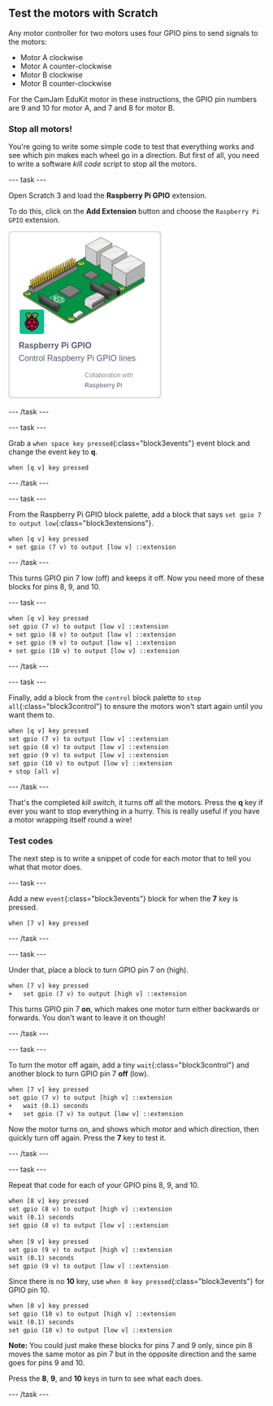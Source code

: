 ## Test the motors with Scratch

Any motor controller for two motors uses four GPIO pins to send signals to the motors:
+ Motor A clockwise
+ Motor A counter-clockwise
+ Motor B clockwise
+ Motor B counter-clockwise

For the CamJam EduKit motor in these instructions, the GPIO pin numbers are 9 and 10 for motor A, and 7 and 8 for motor B.

### Stop all motors!

You're going to write some simple code to test that everything works and see which pin makes each wheel go in a direction. But first of all, you need to write a software _kill code_ script to stop all the motors.

--- task ---

Open Scratch 3 and load the **Raspberry Pi GPIO** extension.

To do this, click on the **Add Extension** button and choose the `Raspberry Pi GPIO` extension.

![Add the Raspberry Pi GPIO extension](images/testing_GPIOextension.png)

--- /task ---

--- task ---

Grab a `when space key pressed`{:class="block3events"} event block and change the event key to **q**.

```blocks3
when [q v] key pressed
```

--- /task ---

--- task ---

From the Raspberry Pi GPIO block palette, add a block that says `set gpio 7 to output low`{:class="block3extensions"}.

```blocks3
when [q v] key pressed
+ set gpio (7 v) to output [low v] ::extension
```

--- /task ---

This turns GPIO pin 7 low (off) and keeps it off. Now you need more of these blocks for pins 8, 9, and 10.

--- task ---

```blocks3
when [q v] key pressed
set gpio (7 v) to output [low v] ::extension
+ set gpio (8 v) to output [low v] ::extension
+ set gpio (9 v) to output [low v] ::extension
+ set gpio (10 v) to output [low v] ::extension
```

--- /task ---

--- task ---

Finally, add a block from the `control` block palette to `stop all`{:class="block3control"} to ensure the motors won't start again until you want them to.

```blocks3
when [q v] key pressed
set gpio (7 v) to output [low v] ::extension
set gpio (8 v) to output [low v] ::extension
set gpio (9 v) to output [low v] ::extension
set gpio (10 v) to output [low v] ::extension
+ stop [all v]
```

--- /task ---

That's the completed _kill switch_, it turns off all the motors. Press the **q** key if ever you want to stop everything in a hurry. This is really useful if you have a motor wrapping itself round a wire!

### Test codes

The next step is to write a snippet of code for each motor that to tell you what that motor does.

--- task ---

Add a new `event`{:class="block3events"} block for when the **7** key is pressed.

```blocks3
when [7 v] key pressed
```

--- /task ---

--- task ---

Under that, place a block to turn GPIO pin 7 on (high).

```blocks3
when [7 v] key pressed
+   set gpio (7 v) to output [high v] ::extension
```

This turns GPIO pin 7 **on**, which makes one motor turn either backwards or forwards. You don't want to leave it on though!

--- /task ---

--- task ---

To turn the motor off again, add a tiny `wait`{:class="block3control"} and another block to turn GPIO pin 7 **off** (low).

```blocks3
when [7 v] key pressed
set gpio (7 v) to output [high v] ::extension
+   wait (0.1) seconds
+   set gpio (7 v) to output [low v] ::extension
```

Now the motor turns on, and shows which motor and which direction, then quickly turn off again. Press the **7** key to test it.

--- /task ---

--- task ---

Repeat that code for each of your GPIO pins 8, 9, and 10.

```blocks3
when [8 v] key pressed
set gpio (8 v) to output [high v] ::extension
wait (0.1) seconds
set gpio (8 v) to output [low v] ::extension

when [9 v] key pressed
set gpio (9 v) to output [high v] ::extension
wait (0.1) seconds
set gpio (9 v) to output [low v] ::extension
```

Since there is no **10** key, use `when 0 key pressed`{:class="block3events"} for GPIO pin 10.

```blocks3
when [0 v] key pressed
set gpio (10 v) to output [high v] ::extension
wait (0.1) seconds
set gpio (10 v) to output [low v] ::extension
```

**Note:** You could just make these blocks for pins 7 and 9 only, since pin 8 moves the same motor as pin 7 but in the opposite direction and the same goes for pins 9 and 10.

Press the **8**, **9**, and **10** keys in turn to see what each does.

--- /task ---
